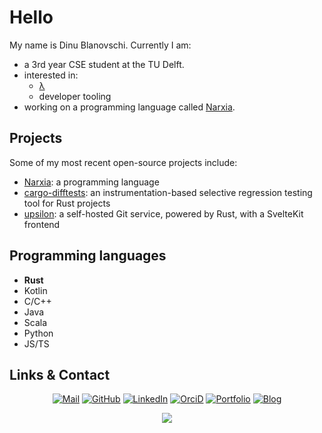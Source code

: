 # Hello

My name is Dinu Blanovschi. Currently I am:

- a 3rd year CSE student at the TU Delft.
- interested in:
    - [λ](https://en.wikipedia.org/wiki/Programming_language_theory)
    - developer tooling
- working on a programming language called [Narxia](https://github.com/dnbln/narxia).

## Projects

Some of my most recent open-source projects include:

- [Narxia](https://github.com/dnbln/narxia): a programming language
- [cargo-difftests](https://github.com/dnbln/cargo-difftests): an instrumentation-based selective regression testing tool for Rust projects
- [upsilon](https://github.com/dnbln/upsilon): a self-hosted Git service, powered by Rust, with a SvelteKit frontend

## Programming languages

- **Rust**
- Kotlin
- C/C++
- Java
- Scala
- Python
- JS/TS

## Links & Contact

<div align="center">

[![Mail](https://img.shields.io/badge/Mail-D14836?style=for-the-badge&logo=mail&logoColor=white)](mailto:dinu@dnbln.dev)
[![GitHub](https://img.shields.io/badge/GitHub-100000?style=for-the-badge&logo=github&logoColor=white)](https://github.com/dnbln)
[![LinkedIn](https://img.shields.io/badge/LinkedIn-0077B5?style=for-the-badge&logo=linkedin&logoColor=white)](https://linkedin.com/in/dnbln)
[![OrciD](https://img.shields.io/badge/orcid-A6CE39?style=for-the-badge&logo=orcid&logoColor=white)](https://orcid.org/0009-0004-6354-9292)
[![Portfolio](https://img.shields.io/badge/Portfolio-255E63?style=for-the-badge&logo=About.me&logoColor=white)](https://dnbln.dev/projects/)
[![Blog](https://img.shields.io/badge/RSS-FFA500?style=for-the-badge&logo=rss&logoColor=white)](https://dnbln.dev/index.xml)

</p>

![](https://komarev.com/ghpvc/?username=dnbln)
